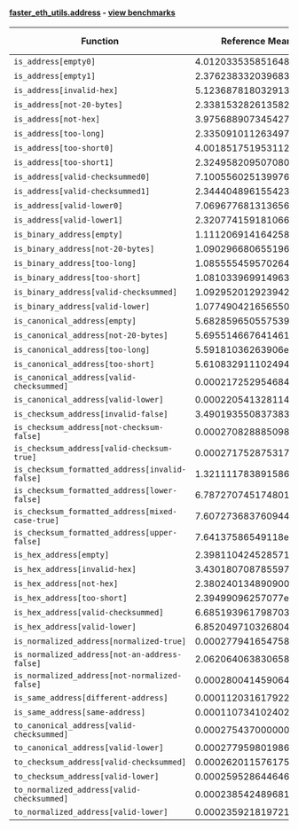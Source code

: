 #### [faster_eth_utils.address](https://github.com/BobTheBuidler/faster-eth-utils/blob/master/faster_eth_utils/address.py) - [view benchmarks](https://github.com/BobTheBuidler/faster-eth-utils/blob/master/benchmarks/test_address_benchmarks.py)

| Function | Reference Mean | Faster Mean | % Change | Speedup (%) | x Faster | Faster |
|----------|---------------|-------------|----------|-------------|----------|--------|
| `is_address[empty0]` | 4.012033535851648e-05 | 2.8836536679072564e-05 | 28.12% | 39.13% | 1.39x | ✅ |
| `is_address[empty1]` | 2.376238332039683e-05 | 8.661663834248573e-06 | 63.55% | 174.34% | 2.74x | ✅ |
| `is_address[invalid-hex]` | 5.123687818032913e-05 | 4.14334839869078e-05 | 19.13% | 23.66% | 1.24x | ✅ |
| `is_address[not-20-bytes]` | 2.3381532826135825e-05 | 8.592082937705735e-06 | 63.25% | 172.13% | 2.72x | ✅ |
| `is_address[not-hex]` | 3.975688907345427e-05 | 2.9138164379113712e-05 | 26.71% | 36.44% | 1.36x | ✅ |
| `is_address[too-long]` | 2.3350910112634973e-05 | 8.804444740268266e-06 | 62.30% | 165.22% | 2.65x | ✅ |
| `is_address[too-short0]` | 4.0018517519531124e-05 | 2.8563305827332423e-05 | 28.62% | 40.10% | 1.40x | ✅ |
| `is_address[too-short1]` | 2.3249582095070804e-05 | 8.769849042355802e-06 | 62.28% | 165.11% | 2.65x | ✅ |
| `is_address[valid-checksummed0]` | 7.100556025139976e-05 | 6.071112784870969e-05 | 14.50% | 16.96% | 1.17x | ✅ |
| `is_address[valid-checksummed1]` | 2.3444048961554237e-05 | 8.85955684484715e-06 | 62.21% | 164.62% | 2.65x | ✅ |
| `is_address[valid-lower0]` | 7.069677681313656e-05 | 6.093255871379974e-05 | 13.81% | 16.02% | 1.16x | ✅ |
| `is_address[valid-lower1]` | 2.320774159181066e-05 | 8.570583126069266e-06 | 63.07% | 170.78% | 2.71x | ✅ |
| `is_binary_address[empty]` | 1.111206914164258e-05 | 8.011842654675976e-06 | 27.90% | 38.70% | 1.39x | ✅ |
| `is_binary_address[not-20-bytes]` | 1.090296680655196e-05 | 8.132669764850549e-06 | 25.41% | 34.06% | 1.34x | ✅ |
| `is_binary_address[too-long]` | 1.0855554595702643e-05 | 8.246574953373504e-06 | 24.03% | 31.64% | 1.32x | ✅ |
| `is_binary_address[too-short]` | 1.081033969914963e-05 | 8.103018685450238e-06 | 25.04% | 33.41% | 1.33x | ✅ |
| `is_binary_address[valid-checksummed]` | 1.0929520129239427e-05 | 8.33870213848243e-06 | 23.70% | 31.07% | 1.31x | ✅ |
| `is_binary_address[valid-lower]` | 1.0774904216565501e-05 | 8.189926225849194e-06 | 23.99% | 31.56% | 1.32x | ✅ |
| `is_canonical_address[empty]` | 5.682859650557539e-06 | 4.377810493308978e-06 | 22.96% | 29.81% | 1.30x | ✅ |
| `is_canonical_address[not-20-bytes]` | 5.695514667641461e-06 | 4.409339950790856e-06 | 22.58% | 29.17% | 1.29x | ✅ |
| `is_canonical_address[too-long]` | 5.59181036263906e-06 | 4.445587446810234e-06 | 20.50% | 25.78% | 1.26x | ✅ |
| `is_canonical_address[too-short]` | 5.6108329111024946e-06 | 4.389548333446998e-06 | 21.77% | 27.82% | 1.28x | ✅ |
| `is_canonical_address[valid-checksummed]` | 0.0002172529546847232 | 7.252718835592285e-05 | 66.62% | 199.55% | 3.00x | ✅ |
| `is_canonical_address[valid-lower]` | 0.0002205413281141647 | 7.322685455111587e-05 | 66.80% | 201.18% | 3.01x | ✅ |
| `is_checksum_address[invalid-false]` | 3.490193550837383e-06 | 2.0561510990725137e-06 | 41.09% | 69.74% | 1.70x | ✅ |
| `is_checksum_address[not-checksum-false]` | 0.00027082888509847864 | 8.885739287650568e-05 | 67.19% | 204.79% | 3.05x | ✅ |
| `is_checksum_address[valid-checksum-true]` | 0.0002717528753179254 | 8.815137696263979e-05 | 67.56% | 208.28% | 3.08x | ✅ |
| `is_checksum_formatted_address[invalid-false]` | 1.3211117838915862e-05 | 8.865435276794403e-06 | 32.89% | 49.02% | 1.49x | ✅ |
| `is_checksum_formatted_address[lower-false]` | 6.787270745174801e-05 | 4.7565058568149316e-05 | 29.92% | 42.69% | 1.43x | ✅ |
| `is_checksum_formatted_address[mixed-case-true]` | 7.607273683760944e-05 | 5.668630755833652e-05 | 25.48% | 34.20% | 1.34x | ✅ |
| `is_checksum_formatted_address[upper-false]` | 7.64137586549118e-05 | 5.6279184648589626e-05 | 26.35% | 35.78% | 1.36x | ✅ |
| `is_hex_address[empty]` | 2.398110424528571e-05 | 1.622861076168977e-05 | 32.33% | 47.77% | 1.48x | ✅ |
| `is_hex_address[invalid-hex]` | 3.430180708785597e-05 | 2.8781733800791643e-05 | 16.09% | 19.18% | 1.19x | ✅ |
| `is_hex_address[not-hex]` | 2.3802401348909006e-05 | 1.6615431151731324e-05 | 30.19% | 43.25% | 1.43x | ✅ |
| `is_hex_address[too-short]` | 2.39499096257077e-05 | 1.6338525521501128e-05 | 31.78% | 46.59% | 1.47x | ✅ |
| `is_hex_address[valid-checksummed]` | 6.685193961798703e-05 | 6.014882403461287e-05 | 10.03% | 11.14% | 1.11x | ✅ |
| `is_hex_address[valid-lower]` | 6.852049710326804e-05 | 6.015877674590878e-05 | 12.20% | 13.90% | 1.14x | ✅ |
| `is_normalized_address[normalized-true]` | 0.0002779416547584401 | 0.00010339530719182068 | 62.80% | 168.81% | 2.69x | ✅ |
| `is_normalized_address[not-an-address-false]` | 2.062064063830658e-05 | 1.5032716128050441e-05 | 27.10% | 37.17% | 1.37x | ✅ |
| `is_normalized_address[not-normalized-false]` | 0.0002800414590640616 | 9.927191446401102e-05 | 64.55% | 182.10% | 2.82x | ✅ |
| `is_same_address[different-address]` | 0.00011203161792243793 | 4.094153903467971e-05 | 63.46% | 173.64% | 2.74x | ✅ |
| `is_same_address[same-address]` | 0.00011073410240299207 | 4.080913514275655e-05 | 63.15% | 171.35% | 2.71x | ✅ |
| `to_canonical_address[valid-checksummed]` | 0.00027543700000018243 | 7.826788576154087e-05 | 71.58% | 251.92% | 3.52x | ✅ |
| `to_canonical_address[valid-lower]` | 0.00027795980198607985 | 7.993555452330751e-05 | 71.24% | 247.73% | 3.48x | ✅ |
| `to_checksum_address[valid-checksummed]` | 0.00026201157617596727 | 7.912431709515375e-05 | 69.80% | 231.14% | 3.31x | ✅ |
| `to_checksum_address[valid-lower]` | 0.00025952864464620667 | 7.918736042356641e-05 | 69.49% | 227.74% | 3.28x | ✅ |
| `to_normalized_address[valid-checksummed]` | 0.00023854248968130482 | 6.745291949619158e-05 | 71.72% | 253.64% | 3.54x | ✅ |
| `to_normalized_address[valid-lower]` | 0.00023592181972117667 | 6.827747487046707e-05 | 71.06% | 245.53% | 3.46x | ✅ |
